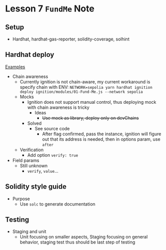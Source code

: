 # Lesson 7 `FundMe` Note
## Setup
- Hardhat, hardhat-gas-reporter, solidity-coverage, solhint
## Hardhat deploy
[Examples](https://github.com/NomicFoundation/hardhat-ignition-examples)
- Chain awareness
    - Currently ignition is not chain-aware, my current workaround is specify chain with ENV: `NETWORK=sepolia yarn hardhat ignition deploy ignition/modules/01-Fund-Me.js --network sepolia`
    - Mocks
        - Ignition does not support manual control, thus deploying mock with chain awareness is tricky
            - Ideas
                - ~~Use mock as library, deploy only on devChains~~
        - Solved
            - See source code
                - After flag confirmed, pass the instance, ignition will figure out that its address is needed, then in options param, use `after`
    - Verification
        - Add option `verify: true`
- Field params
    - Still unknown
        - `verify`, `value`...
## Solidity style guide
- Purpose
    - Use `solc` to generate documentation
## Testing
- Staging and unit
    - Unit focusing on smaller aspects, Staging focusing on general behavior, staging test thus should be last step of testing
